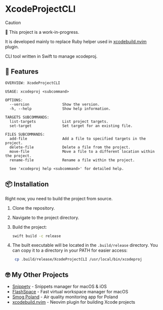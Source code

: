 # XcodeProjectCLI

> [!CAUTION]
> 🚧 This project is a work-in-progress.
>
> It is developed mainly to replace Ruby helper used in [xcodebuild.nvim] plugin.

CLI tool written in Swift to manage xcodeproj.

[xcodebuild.nvim]: https://github.com/wojciech-kulik/xcodebuild.nvim

## 🚀 Features

```
OVERVIEW: XcodeProjectCLI

USAGE: xcodeproj <subcommand>

OPTIONS:
  --version               Show the version.
  -h, --help              Show help information.

TARGETS SUBCOMMANDS:
  list-targets            List project targets.
  set-target              Set target for an existing file.

FILES SUBCOMMANDS:
  add-file                Add a file to specified targets in the project.
  delete-file             Delete a file from the project.
  move-file               Move a file to a different location within the project.
  rename-file             Rename a file within the project.

  See 'xcodeproj help <subcommand>' for detailed help.
```

## 📦 Installation

Right now, you need to build the project from source.

1. Clone the repository.
2. Navigate to the project directory.
3. Build the project:

   ```bash
   swift build -c release
   ```

4. The built executable will be located in the `.build/release` directory. You
   can copy it to a directory in your PATH for easier access:

   ```bash
    cp .build/release/XcodeProjectCLI /usr/local/bin/xcodeproj
   ```

## 🤓 My Other Projects

- [Snippety](https://snippety.app) - Snippets manager for macOS & iOS
- [FlashSpace](https://github.com/wojciech-kulik/FlashSpace) - Fast virtual workspace manager for macOS
- [Smog Poland](https://smog-polska.pl) - Air quality monitoring app for Poland
- [xcodebuild.nvim](https://github.com/wojciech-kulik/xcodebuild.nvim) - Neovim plugin for building Xcode projects
